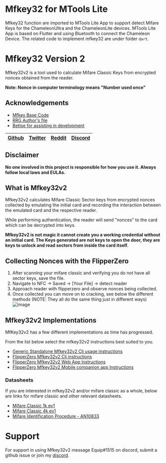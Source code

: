 # Mfkey32 for MTools Lite
Mfkey32 function are imported to MTools Lite App to support detect Mifare Keys for the ChameleonUltra and the ChameleonLite devices. MTools Lite App is based on Flutter and using Bluetooth to connect the Chameleon Device. The related code to implement mfkey32 are under folder `dart`.

# Mfkey32 Version 2
Mfkey32v2 is a tool used to calculate Mifare Classic Keys from encrypted nonces obtained from the reader. 

**Note: Nonce in computer terminology means "Number used once"**


## Acknowledgements

 - [Mfkey Base Code](https://github.com/rfidresearchgroup/proxmark3)
 - [RRG Author's file](https://github.com/equipter/mfkey32v2/blob/main/AUTHORS.md)
 - [Bettse for assisting in development](https://gitlab.com/bettse)

| [Github](https://github.com/equipter) | [Twitter](https://twitter.com/Equip0x80) | [Reddit](https://www.reddit.com/user/equipter) |  [Discord](https://discord.gg/e9XzfG5nV5) |
| :---: | :---: | :---: | :---: | 

## Disclaimer

**No one involved in this project is responsible for how you use it. Always follow local laws and EULAs.**

## What is Mfkey32v2
Mfkey32v2 calculates Mifare Classic Sector keys from encrypted nonces collected by emulating the initial card and recording the interaction between the emulated card and the respective reader. 

While performing authentication, the reader will send "nonces" to the card which can be decrypted into keys. 

**Mfkey32v2 is not magic it cannot create you a working credential without an initial card. The Keys generated are not keys to open the door, they are keys to unlock and read sectors from inside the card itself.**

## Collecting Nonces with the FlipperZero 
1. After scanning your mifare classic and verifying you do not have all sector keys, save the file. 
2. Navigate to NFC -> Saved -> [Your File] -> detect reader 
3. Approach reader with flipperzero and observe nonces being collected. 
4. Once collected you can move on to cracking, see below the different methods (NOTE: They all do the same thing just in different ways) 
![image](https://user-images.githubusercontent.com/72751518/214213828-1fd5bef9-7978-4508-ac05-06a691de3a01.png)


##  Mfkey32v2 Implementations 
MfKey32v2 has a few different implementations as time has progressed.

From the list below select the mfkey32v2 instructions best suited to you. 

* [Generic Standalone Mfkey32v2 Cli usage instructions](https://github.com/equipter/mfkey32v2/blob/main/Docs/Generic.md)
* [FlipperZero Mfkey32v2 Cli instructions](https://github.com/equipter/mfkey32v2/blob/main/Docs/Flippercli.md)
* [FlipperZero Mfkey32v2 Web App Instructions](https://github.com/equipter/mfkey32v2/blob/main/Docs/flip-site.md)
* [FlipperZero Mfkey32v2 Mobile companion app Instructions](https://github.com/equipter/mfkey32v2/blob/main/Docs/flip-app.md)

### Datasheets
If you are interested in mfkey32v2 and/or mifare classic as a whole, below are links for mifare classic and other relevant datasheets.
* [Mifare Classic 1k ev1](https://www.nxp.com/docs/en/data-sheet/MF1S50YYX_V1.pdf)
* [Mifare Classic 4k ev1](https://www.nxp.com/docs/en/data-sheet/MF1S70YYX_V1.pdf)
* [Mifare Identification Procedure - AN10833](https://www.nxp.com/docs/en/application-note/AN10833.pdf)

# Support 
For support in using Mfkey32v2 message Equip#1515 on discord, submit a github issue or join my [discord](https://discord.gg/e9XzfG5nV5).
